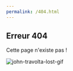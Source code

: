 ```yaml
---
permalink: /404.html
---
```


## Erreur 404

Cette page n'existe pas !

![john-travolta-lost-gif](https://media3.giphy.com/media/3o7aTskHEUdgCQAXde/giphy.gif?cid=ecf05e47qailzs5c5vrrefb6ezkogfbyzcgcczdwt0ox2nkt&rid=giphy.gif&ct=g)
